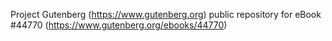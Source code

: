 Project Gutenberg (https://www.gutenberg.org) public repository for eBook #44770 (https://www.gutenberg.org/ebooks/44770)
